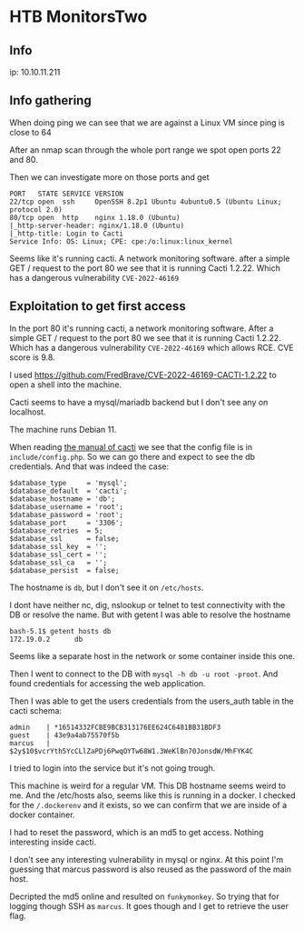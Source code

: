 # HTB MonitorsTwo

## Info
ip: 10.10.11.211

## Info gathering
When doing ping we can see that we are against a Linux VM since ping is close to 64

After an nmap scan through the whole port range we spot open ports 22 and 80.

Then we can investigate more on those ports and get
```
PORT   STATE SERVICE VERSION
22/tcp open  ssh     OpenSSH 8.2p1 Ubuntu 4ubuntu0.5 (Ubuntu Linux; protocol 2.0)
80/tcp open  http    nginx 1.18.0 (Ubuntu)
|_http-server-header: nginx/1.18.0 (Ubuntu)
|_http-title: Login to Cacti
Service Info: OS: Linux; CPE: cpe:/o:linux:linux_kernel
```
Seems like it's running cacti. A network monitoring software. after a simple GET / request to the port 80 we see that it is running Cacti 1.2.22. Which has a dangerous vulnerability `CVE-2022-46169`


## Exploitation to get first access
In the port 80 it's running cacti, a network monitoring software. After a simple GET / request to the port 80 we see that it is running Cacti 1.2.22. Which has a dangerous vulnerability `CVE-2022-46169` which allows RCE. CVE score is 9.8.

I used https://github.com/FredBrave/CVE-2022-46169-CACTI-1.2.22 to open a shell into the machine.

Cacti seems to have a mysql/mariadb backend but I don't see any on localhost.

The machine runs Debian 11.

When reading [the manual of cacti](https://files.cacti.net/docs/html/unix_configure_cacti.html) we see that the config file is in `include/config.php`. So we can go there and expect to see the db credentials. And that was indeed the case:

```
$database_type     = 'mysql';
$database_default  = 'cacti';
$database_hostname = 'db';
$database_username = 'root';
$database_password = 'root';
$database_port     = '3306';
$database_retries  = 5;
$database_ssl      = false;
$database_ssl_key  = '';
$database_ssl_cert = '';
$database_ssl_ca   = '';
$database_persist  = false;
```
The hostname is `db`, but I don't see it on `/etc/hosts`.

I dont have neither nc, dig, nslookup or telnet to test connectivity with the DB or resolve the name.
But with getent I was able to resolve the hostname
```
bash-5.1$ getent hosts db
172.19.0.2      db
```
Seems like a separate host in the network or some container inside this one.

Then I went to connect to the DB with `mysql -h db -u root -proot`. And found credentials for accessing the web application.

Then I was able to get the users credentials from the users_auth table in the cacti schema:
```
admin    | *16514332FCBE9BCB313176EE624C6481BB31BDF3
guest    | 43e9a4ab75570f5b
marcus   | $2y$10$vcrYth5YcCLlZaPDj6PwqOYTw68W1.3WeKlBn70JonsdW/MhFYK4C
```
I tried to login into the service but it's not going trough.

This machine is weird for a regular VM. This DB hostname seems weird to me. And the /etc/hosts also, seems like this is running in a docker. I checked for the `/.dockerenv` and it exists, so we can confirm that we are inside of a docker container.

I had to reset the password, which is an md5 to get access. Nothing interesting inside cacti.

I don't see any interesting vulnerability in mysql or nginx. At this point I'm guessing that marcus password is also reused as the password of the main host.

Decripted the md5 online and resulted on `funkymonkey`. So trying that for logging though SSH as `marcus`. It goes though and I get to retrieve the user flag.
